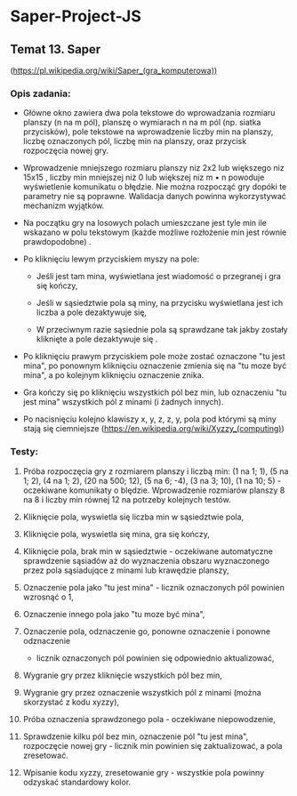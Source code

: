 # Saper-Project-JS
## Temat 13. Saper
(https://pl.wikipedia.org/wiki/Saper_(gra_komputerowa))

### Opis zadania:

- Główne okno zawiera dwa pola tekstowe do wprowadzania rozmiaru planszy (n na m pól), planszę o wymiarach n na m pól (np. siatka przycisków), pole tekstowe na wprowadzenie liczby min na planszy, liczbę oznaczonych pól, liczbę min na planszy, oraz przycisk rozpoczęcia nowej gry.

- Wprowadzenie mniejszego rozmiaru planszy niz 2x2 lub większego niz 15x15 , liczby min mniejszej niż 0 lub większej niz m • n powoduje wyświetlenie komunikatu o błędzie. Nie można rozpocząć gry dopóki te parametry nie są poprawne. Walidacja danych powinna wykorzystywać mechanizm wyjątków.

- Na początku gry na losowych polach umieszczane jest tyle min ile wskazano w polu tekstowym (każde możliwe rozłożenie min jest równie prawdopodobne) .

- Po kliknięciu lewym przyciskiem myszy na pole:

  * Jeśli jest tam mina, wyświetlana jest wiadomość o przegranej i gra się kończy,

  * Jeśli w sąsiedztwie pola są miny, na przycisku wyświetlana jest ich liczba a pole dezaktywuje się,

  * W przeciwnym razie sąsiednie pola są sprawdzane tak jakby zostały kliknięte a pole dezaktywuje się .

- Po kliknięciu prawym przyciskiem pole może zostać oznaczone "tu jest mina", po ponownym kliknięciu oznaczenie zmienia się na "tu moze być mina", a po kolejnym kliknięciu oznaczenie znika.

- Gra kończy się po kliknięciu wszystkich pól bez min, lub oznaczeniu "tu jest mina" wszystkich pól z minami (i żadnych innych).

- Po nacisnięciu kolejno klawiszy x, y, z, z, y, pola pod którymi są miny stają się ciemniejsze (https://en.wikipedia.org/wiki/Xyzzy_(computing))

### Testy:

1. Próba rozpoczęcia gry z rozmiarem planszy i liczbą min: (1 na 1; 1), (5 na 1; 2), (4 na 1; 2), (20 na 500; 12), (5 na 6; -4), (3 na 3; 10), (1 na 10; 5) - oczekiwane komunikaty o blędzie. Wprowadzenie rozmiarów planszy 8 na 8 i liczby min równej 12 na potrzeby kolejnych testów.

2. Kliknięcie pola, wyswietla się liczba min w sąsiedztwie pola,

3. Kliknięcie pola, wyswietla się mina, gra się kończy,

4. Kliknięcie pola, brak min w sąsiedztwie - oczekiwane automatyczne sprawdzenie sąsiadów aż do wyznaczenia obszaru wyznaczonego przez pola sąsiadujqce z minami lub krawędzie planszy,

5. Oznaczenie pola jako "tu jest mina" - licznik oznaczonych pól powinien wzrosnąć o 1,

6. Oznaczenie innego pola jako "tu moze być mina",

7. Oznaczenie pola, odznaczenie go, ponowne oznaczenie i ponowne odznaczenie

    * licznik oznaczonych pól powinien się odpowiednio aktualizować,

8. Wygranie gry przez kliknięcie wszystkich pól bez min,

9. Wygranie gry przez oznaczenie wszystkich pól z minami (można skorzystać z kodu xyzzy),

10. Próba oznaczenia sprawdzonego pola - oczekiwane niepowodzenie,

11. Sprawdzenie kilku pól bez min, oznaczenie pól "tu jest mina", rozpoczęcie nowej gry - licznik min powinien się zaktualizować, a pola zresetować.

12. Wpisanie kodu xyzzy, zresetowanie gry - wszystkie pola powinny odzyskać standardowy kolor.
